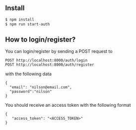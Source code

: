 ## Install

```bash
$ npm install
$ npm run start-auth
```

## How to login/register?

You can login/register by sending a POST request to

```
POST http://localhost:8000/auth/login
POST http://localhost:8000/auth/register
```

with the following data

```
{
  "email": "nilson@email.com",
  "password":"nilson"
}
```

You should receive an access token with the following format

```
{
   "access_token": "<ACCESS_TOKEN>"
}
```
